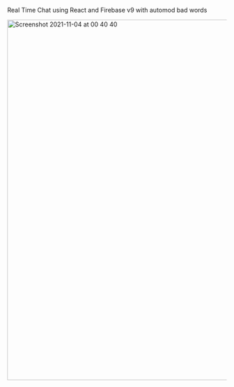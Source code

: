 Real Time Chat using React and Firebase v9 with automod bad words 

<img width="830" alt="Screenshot 2021-11-04 at 00 40 40" src="https://user-images.githubusercontent.com/53528392/140233741-20c8c4ca-a328-46fa-a0bb-7d97cbf12fc8.png">
